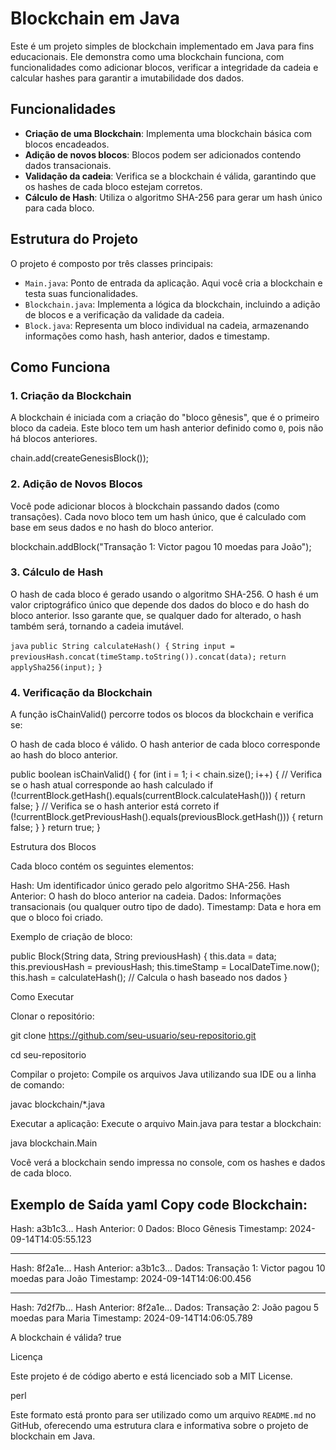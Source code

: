 # Blockchain em Java

Este é um projeto simples de blockchain implementado em Java para fins educacionais. Ele demonstra como uma blockchain funciona, com funcionalidades como adicionar blocos, verificar a integridade da cadeia e calcular hashes para garantir a imutabilidade dos dados.

## Funcionalidades

- **Criação de uma Blockchain**: Implementa uma blockchain básica com blocos encadeados.
- **Adição de novos blocos**: Blocos podem ser adicionados contendo dados transacionais.
- **Validação da cadeia**: Verifica se a blockchain é válida, garantindo que os hashes de cada bloco estejam corretos.
- **Cálculo de Hash**: Utiliza o algoritmo SHA-256 para gerar um hash único para cada bloco.

## Estrutura do Projeto

O projeto é composto por três classes principais:

- `Main.java`: Ponto de entrada da aplicação. Aqui você cria a blockchain e testa suas funcionalidades.
- `Blockchain.java`: Implementa a lógica da blockchain, incluindo a adição de blocos e a verificação da validade da cadeia.
- `Block.java`: Representa um bloco individual na cadeia, armazenando informações como hash, hash anterior, dados e timestamp.

## Como Funciona

### 1. Criação da Blockchain

A blockchain é iniciada com a criação do "bloco gênesis", que é o primeiro bloco da cadeia. Este bloco tem um hash anterior definido como `0`, pois não há blocos anteriores.

chain.add(createGenesisBlock());

### 2. Adição de Novos Blocos

Você pode adicionar blocos à blockchain passando dados (como transações). Cada novo bloco tem um hash único, que é calculado com base em seus dados e no hash do bloco anterior.

blockchain.addBlock("Transação 1: Victor pagou 10 moedas para João");

### 3. Cálculo de Hash

O hash de cada bloco é gerado usando o algoritmo SHA-256. O hash é um valor criptográfico único que depende dos dados do bloco e do hash do bloco anterior. Isso garante que, se qualquer dado for alterado, o hash também será, tornando a cadeia imutável.

```java```
``public String calculateHash() {``
    ``String input = previousHash.concat(timeStamp.toString()).concat(data);``
    ``return applySha256(input);``
``}``

### 4. Verificação da Blockchain

A função isChainValid() percorre todos os blocos da blockchain e verifica se:

O hash de cada bloco é válido.
O hash anterior de cada bloco corresponde ao hash do bloco anterior.

public boolean isChainValid() {
    for (int i = 1; i < chain.size(); i++) {
        // Verifica se o hash atual corresponde ao hash calculado
        if (!currentBlock.getHash().equals(currentBlock.calculateHash())) {
            return false;
        }
        // Verifica se o hash anterior está correto
        if (!currentBlock.getPreviousHash().equals(previousBlock.getHash())) {
            return false;
        }
    }
    return true;
}

Estrutura dos Blocos

Cada bloco contém os seguintes elementos:

Hash: Um identificador único gerado pelo algoritmo SHA-256.
Hash Anterior: O hash do bloco anterior na cadeia.
Dados: Informações transacionais (ou qualquer outro tipo de dado).
Timestamp: Data e hora em que o bloco foi criado.

Exemplo de criação de bloco:

public Block(String data, String previousHash) {
    this.data = data;
    this.previousHash = previousHash;
    this.timeStamp = LocalDateTime.now();
    this.hash = calculateHash(); // Calcula o hash baseado nos dados
}

Como Executar

Clonar o repositório:

git clone https://github.com/seu-usuario/seu-repositorio.git

cd seu-repositorio

Compilar o projeto: Compile os arquivos Java utilizando sua IDE ou a linha de comando:

javac blockchain/*.java

Executar a aplicação: Execute o arquivo Main.java para testar a blockchain:

java blockchain.Main

Você verá a blockchain sendo impressa no console, com os hashes e dados de cada bloco.

Exemplo de Saída
yaml
Copy code
Blockchain:
-------------------
Hash: a3b1c3...
Hash Anterior: 0
Dados: Bloco Gênesis
Timestamp: 2024-09-14T14:05:55.123

-------------------
Hash: 8f2a1e...
Hash Anterior: a3b1c3...
Dados: Transação 1: Victor pagou 10 moedas para João
Timestamp: 2024-09-14T14:06:00.456

-------------------
Hash: 7d2f7b...
Hash Anterior: 8f2a1e...
Dados: Transação 2: João pagou 5 moedas para Maria
Timestamp: 2024-09-14T14:06:05.789

A blockchain é válida? true

Licença

Este projeto é de código aberto e está licenciado sob a MIT License.

perl

Este formato está pronto para ser utilizado como um arquivo `README.md` no GitHub, oferecendo uma estrutura clara e informativa sobre o projeto de blockchain em Java.
